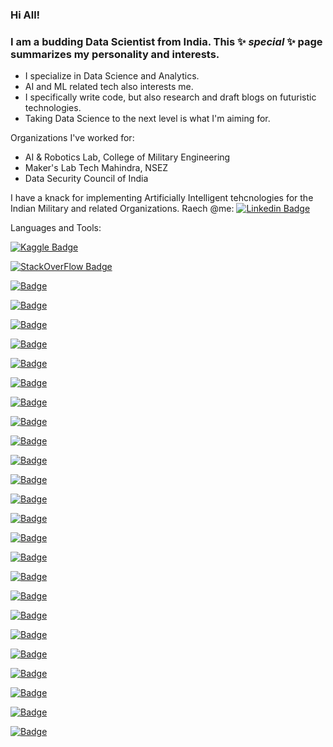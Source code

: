 ### Hi All!

### I am a budding Data Scientist from India. This ✨ _special_ ✨ page summarizes my personality and interests.

- I specialize in Data Science and Analytics.
- AI and ML related tech also interests me.
- I specifically write code, but also research and draft blogs on futuristic technologies.
- Taking Data Science to the next level is what I'm aiming for.

Organizations I've worked for:

- AI & Robotics Lab, College of Military Engineering
- Maker's Lab Tech Mahindra, NSEZ
- Data Security Council of India

I have a knack for implementing Artificially Intelligent tehcnologies for the Indian Military and related Organizations.
Raech @me: [![Linkedin Badge](https://img.shields.io/badge/-LinkedIn-blue?style=flat&logo=Linkedin&logoColor=white)](https://www.linkedin.com/in/aarushi-kumar-a0769118b/)

Languages and Tools:

[![Kaggle Badge](https://img.shields.io/badge/Kaggle-20BEFF?style=for-the-badge&logo=Kaggle&logoColor=white)](https://www.kaggle.com/aarushikumar)

[![StackOverFlow Badge](https://img.shields.io/badge/Stack_Overflow-FE7A16?style=for-the-badge&logo=stack-overflow&logoColor=white)](https://stackoverflow.com/users/16428121/aarux-01)

[![ Badge](https://img.shields.io/badge/Amazon_AWS-FF9900?style=for-the-badge&logo=amazonaws&logoColor=white)]()

[![ Badge](https://img.shields.io/badge/Python-3776AB?style=for-the-badge&logo=python&logoColor=white)]()

[![ Badge](https://img.shields.io/badge/HTML-239120?style=for-the-badge&logo=html5&logoColor=white)]()

[![ Badge](https://img.shields.io/badge/CSS-239120?&style=for-the-badge&logo=css3&logoColor=white)]()

[![ Badge](https://img.shields.io/badge/JavaScript-F7DF1E?style=for-the-badge&logo=javascript&logoColor=black)]()

[![ Badge](https://img.shields.io/badge/Java-ED8B00?style=for-the-badge&logo=openjdk&logoColor=white)]()

[![ Badge](https://img.shields.io/badge/R-276DC3?style=for-the-badge&logo=r&logoColor=white)]()

[![ Badge](https://img.shields.io/badge/Markdown-000000?style=for-the-badge&logo=markdown&logoColor=white)]()

[![ Badge](https://img.shields.io/badge/MySQL-00000F?style=for-the-badge&logo=mysql&logoColor=white)]()

[![ Badge](https://img.shields.io/badge/MongoDB-4EA94B?style=for-the-badge&logo=mongodb&logoColor=white)]()

[![ Badge](https://img.shields.io/badge/Microsoft_Excel-217346?style=for-the-badge&logo=microsoft-excel&logoColor=white)]()

[![ Badge](https://img.shields.io/badge/Tableau-E97627?style=for-the-badge&logo=Tableau&logoColor=white)]()

[![ Badge](https://img.shields.io/badge/TensorFlow-FF6F00?style=for-the-badge&logo=tensorflow&logoColor=white)]()

[![ Badge](https://img.shields.io/badge/Heroku-430098?style=for-the-badge&logo=heroku&logoColor=white)]()

[![ Badge](https://img.shields.io/badge/Canva-%2300C4CC.svg?&style=for-the-badge&logo=Canva&logoColor=white)]()

[![ Badge](https://img.shields.io/badge/Eclipse-2C2255?style=for-the-badge&logo=eclipse&logoColor=white)]()

[![ Badge](https://img.shields.io/badge/RStudio-75AADB?style=for-the-badge&logo=RStudio&logoColor=white)]()

[![ Badge](https://img.shields.io/badge/Visual_Studio_Code-0078D4?style=for-the-badge&logo=visual%20studio%20code&logoColor=white)]()

[![ Badge](https://img.shields.io/badge/IntelliJ_IDEA-000000.svg?style=for-the-badge&logo=intellij-idea&logoColor=white)]()

[![ Badge](https://img.shields.io/badge/Colab-F9AB00?style=for-the-badge&logo=googlecolab&color=525252)]()

[![ Badge](https://img.shields.io/badge/apache%20netbeans-1B6AC6?style=for-the-badge&logo=apache%20netbeans%20IDE&logoColor=white)]()

[![ Badge](https://img.shields.io/badge/Trello-0052CC?style=for-the-badge&logo=trello&logoColor=white)]()

[![ Badge](https://img.shields.io/badge/GIT-E44C30?style=for-the-badge&logo=git&logoColor=white)]()

[![ Badge](https://img.shields.io/badge/Made%20with-Jupyter-orange?style=for-the-badge&logo=Jupyter)]()




<!--
**aarux-11/aarux-11** is a ✨ _special_ ✨ repository because its `README.md` (this file) appears on your GitHub profile.

Here are some ideas to get you started:

- 🔭 I’m currently working on ...
- 🌱 I’m currently learning ...
- 👯 I’m looking to collaborate on ...
- 🤔 I’m looking for help with ...
- 💬 Ask me about ...
- 📫 How to reach me: ...
- 😄 Pronouns: ...
- ⚡ Fun fact: ...
-->

